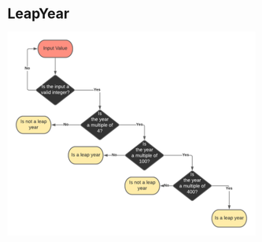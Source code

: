 # LeapYear

![A flowchart for error handling](https://github.com/Simon-ster/LeapYear/blob/main/LeapYear.png)
